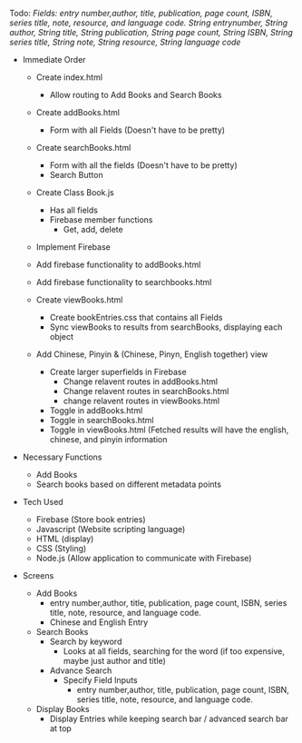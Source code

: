 Todo:
*Fields: entry number,author, title, publication, page count, ISBN, series title, note, resource, and language code.*
*String entrynumber, String author, String title, String publication, String page count, String ISBN, String series title, String note, String resource, String language code*
  - Immediate Order
    - Create index.html
      - Allow routing to Add Books and Search Books
    - Create addBooks.html
      - Form with all Fields (Doesn't have to be pretty)
    - Create searchBooks.html
      - Form with all the fields (Doesn't have to be pretty)
      - Search Button
    - Create Class Book.js
      - Has all fields
      - Firebase member functions
        - Get, add, delete
    - Implement Firebase
    - Add firebase functionality to addBooks.html
    - Add firebase functionality to searchbooks.html
    - Create viewBooks.html
      - Create bookEntries.css that contains all Fields
      - Sync viewBooks to results from searchBooks, displaying each object
    - Add Chinese, Pinyin & (Chinese, Pinyn, English together) view

      - Create larger superfields in Firebase
        - Change relavent routes in addBooks.html
        - Change relavent routes in searchBooks.html
        - change relavent routes in viewBooks.html
      - Toggle in addBooks.html
      - Toggle in searchBooks.html
      - Toggle in viewBooks.html (Fetched results will have the english, chinese, and pinyin information
      
  - Necessary Functions
    - Add Books
    - Search books based on different metadata points
  - Tech Used
    - Firebase (Store book entries)
    - Javascript (Website scripting language)
    - HTML (display)
    - CSS (Styling)
    - Node.js (Allow application to communicate with Firebase)
  - Screens
    - Add Books
      - entry number,author, title, publication, page count, ISBN, series title, note, resource, and language code.
      - Chinese and English Entry
    - Search Books
      - Search by keyword
        - Looks at all fields, searching for the word (if too expensive, maybe just author and title)
      - Advance Search
        - Specify Field Inputs
          - entry number,author, title, publication, page count, ISBN, series title, note, resource, and language code.
    - Display Books
      - Display Entries while keeping search bar / advanced search bar at top
    
